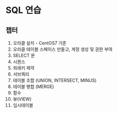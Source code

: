# SQL 연습

## 챕터
1. 오라클 설치 - CentOS7 기준  
2. 오라클 테이블 스페이스 만들고, 계정 생성  및 권한 부여  
3. SELECT 문  
4. 시퀀스  
5. 외래키 제약  
6. 서브쿼리  
7. 테이블 조합 (UNION, INTERSECT, MINUS)
8. 테이블 병합 (MERGE)  
9. 함수  
10. 뷰(VIEW)  
11. 임시테이블
